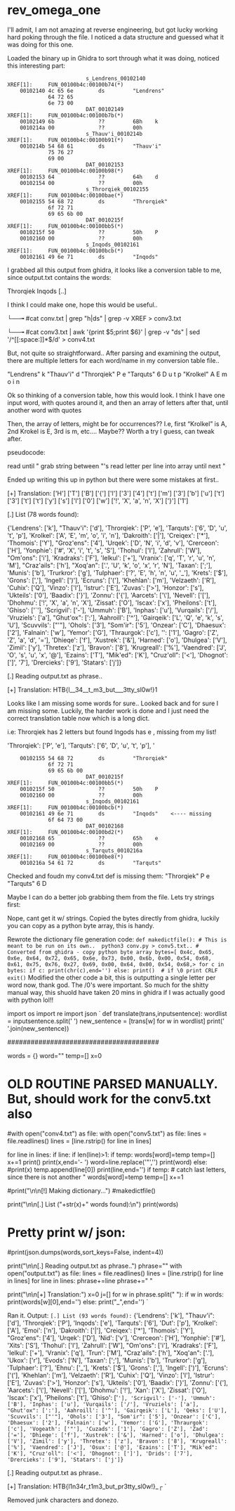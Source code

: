 # rev_omega_one

I'll admit, I am not amazing at reverse engineering, but got lucky working hard poking through the file.  I noticed a data structure and guessed what it was doing for this one.

Loaded the binary up in Ghidra to sort through what it was doing, noticed this interesting part:

                             s_Lendrens_00102140                             XREF[1]:     FUN_00100b4c:00100b74(*)  
        00102140 4c 65 6e        ds         "Lendrens"
                 64 72 65 
                 6e 73 00
                             DAT_00102149                                    XREF[1]:     FUN_00100b4c:00100b7b(*)  
        00102149 6b              ??         6Bh    k
        0010214a 00              ??         00h
                             s_Thauv'i_0010214b                              XREF[1]:     FUN_00100b4c:00100b91(*)  
        0010214b 54 68 61        ds         "Thauv'i"
                 75 76 27 
                 69 00
                             DAT_00102153                                    XREF[1]:     FUN_00100b4c:00100b98(*)  
        00102153 64              ??         64h    d
        00102154 00              ??         00h
                             s_Throrqiek_00102155                            XREF[1]:     FUN_00100b4c:00100bae(*)  
        00102155 54 68 72        ds         "Throrqiek"
                 6f 72 71 
                 69 65 6b 00
                             DAT_0010215f                                    XREF[1]:     FUN_00100b4c:00100bb5(*)  
        0010215f 50              ??         50h    P
        00102160 00              ??         00h
                             s_Inqods_00102161                               XREF[1]:     FUN_00100b4c:00100bcb(*)  
        00102161 49 6e 71        ds         "Inqods"

I grabbed all this output from ghidra, it looks like a conversion table to me, since output.txt contains the words:

Throrqiek 
Inqods 
[..]

I think I could make one, hope this would be useful..

└──╼ #cat conv.txt | grep "h\|ds" | grep -v XREF > conv3.txt

└──╼ #cat conv3.txt | awk '{print $5;print $6}' | grep -v "ds" | sed '/^[[:space:]]*$/d' > conv4.txt

But, not quite so straightforward.. After parsing and examining the output, there are multiple letters for each word/name in my conversion table file..

"Lendrens"
k
"Thauv'i"
d
"Throrqiek"
P
e
"Tarquts"
6
D
u
t
p
"Krolkel"
A
E
m
o
i
n

Ok so thinking of a conversion table, how this would look. I think I have one input word, with quotes around it, and then an array of letters after that, until another word with quotes

Then, the array of letters, might be for occurrences??
I.e, first “Krolkel” is A, 2nd Krokel is E, 3rd is m, etc.... Maybe?? Worth a try I guess, can tweak after.

pseudocode:

read until "
grab string between "'s
read letter per line into array until next "

Ended up writing this up in python but there were some mistakes at first..

[+] Translation:
['H']
['T']
['B']
['{']
['l']
['3']
['4']
['t']
['m']
['3']
['b']
['u']
['t']
['3']
['t']
['t']
['y']
['s']
['l']
['0']
['w']
['!', 'X', 'a', 'n', 'X']
['}']
['1']

[.] List (78 words found):

{'Lendrens': ['k'], "Thauv'i": ['d'], 'Throrqiek': ['P', 'e'], 'Tarquts': ['6', 'D', 'u', 't', 'p'], 'Krolkel': ['A', 'E', 'm', 'o', 'i', 'n'], 'Dakroith': ['|'], 'Creiqex': ['*'], 'Thomois': ['Y'], "Groz'ens": ['4'], 'Urqek': ['D', 'N', 'i', 'd', 'v'], 'Crerceon': ['H'], 'Yonphie': ['#', 'X', 'i', 't', 's', 'S'], 'Thohul': ['I'], 'Zahrull': ['W'], "Om'ons": ['i'], 'Kradraks': ['F'], 'Ielkul': ['+'], 'Vranix': ['q', 'T', 'r', 'u', 'n', 'M'], "Craz'ails": ['h'], "Xoq'an": ['.', 'U', 'k', 'o', 'x', 'r', 'N'], 'Taxan': [';'], 'Munis': ['b'], 'Trurkror': ['g'], 'Tulphaer': ['?', 'E', 'h', 'n', 'u', '_'], 'Krets': ['$'], 'Grons': [','], 'Ingell': [')'], 'Ecruns': ['('], 'Khehlan': ['m'], 'Velzaeth': ['R'], 'Cuhix': ['Q'], 'Vinzo': ['l'], 'Istrur': ['E'], 'Zuvas': ['>'], 'Honzor': ['s'], 'Ukteils': ['0'], 'Baadix': ['}'], 'Zonnu': ['{'], 'Aarcets': ['\\'], 'Nevell': ['['], 'Dhohmu': ['!', 'X', 'a', 'n', 'X'], 'Zissat': ['O'], 'Iscax': ['x'], 'Pheilons': ['t'], 'Ghiso': ['`'], 'Scrigvil': ['-'], 'Ummuh': ['B'], 'Inphas': ['u'], 'Vurqails': ['/'], 'Vruziels': ['a'], "Ghut'ox": [':'], 'Aahroill': ['^'], 'Gairqeik': ['L', 'Q', 'e', 'k', 's', 'U'], 'Scuvvils': ["'"], 'Ohols': ['3'], "Som'ir": ['5'], 'Onzear': ['C'], 'Dhaesux': ['2'], 'Falnain': ['w'], 'Yemor': ['G'], 'Thraurgok': ['c'], '': ['1'], 'Gagro': ['Z', 'Z', 'a', 'd', '='], 'Dhieqe': ['f'], 'Xustrek': ['&'], 'Harned': ['o'], 'Dhulgea': ['V'], 'Zimil': ['y'], 'Thretex': ['z'], 'Bravon': ['8'], 'Krugreall': ['%'], 'Vaendred': ['J', 'O', 's', 'u', 'x', '@'], 'Ezains': ['T'], "Mik'ed": ['K'], "Cruz'oll": ['<'], 'Dhognot': [']', '7'], 'Drercieks': ['9'], 'Statars': ['j']}


[.] Reading output.txt as phrase..


[+] Translation:
HTB{l__34__t_m3_but___3tty_sl0w!}1

Looks like I am missing some words for sure..
Looked back and for sure I am missing some.  Luckily, the harder work is done and I just need the correct translation table now which is a long dict.

i.e: Throrqiek has 2 letters but found Ingods has e , missing from my list!

'Throrqiek': ['P', 'e'], 'Tarquts': ['6', 'D', 'u', 't', 'p'], '

        00102155 54 68 72        ds         "Throrqiek"
                 6f 72 71
                 69 65 6b 00
                             DAT_0010215f                                    XREF[1]:     FUN_00100b4c:00100bb5(*)
        0010215f 50              ??         50h    P
        00102160 00              ??         00h
                             s_Inqods_00102161                               XREF[1]:     FUN_00100b4c:00100bcb(*)
        00102161 49 6e 71        ds         "Inqods"    <---- missing
                 6f 64 73 00
                             DAT_00102168                                    XREF[1]:     FUN_00100b4c:00100bd2(*)
        00102168 65              ??         65h    e
        00102169 00              ??         00h
                             s_Tarquts_0010216a                              XREF[1]:     FUN_00100b4c:00100be8(*)
        0010216a 54 61 72        ds         "Tarquts"

Checked and foudn my conv4.txt def is missing them:
"Throrqiek"
P
e
"Tarquts"
6
D


Maybe I can do a better job grabbing them from the file.  Lets try strings first:

Nope, cant get it w/ strings.  Copied the bytes directly from ghidra, luckily you can copy as a python byte array, this is handy.

Rewrote the dictionary file generation code:
`
def makedictfile():
    # This is meant to be run on its own..  python3 conv.py > conv5.txt..
    # Converted from ghidra - copy python byte array
    bytes=[ 0x4c, 0x65, 0x6e, 0x64, 0x72, 0x65, 0x6e, 0x73, 0x00, 0x6b, 0x00, 0x54, 0x68, 0x61, 0x75, 0x76, 0x27, 0x69, 0x00, 0x64, 0x00, 0x54, 0x68,>
    for c in bytes:
        if c:
            print(chr(c),end='')
        else:
            print()  # if \0 print CRLF
    exit()
`
Modified the other code a bit, this is outputting a single letter per word now, thank god. The /0's were important.  So much for the shitty manual way, this shuold have taken 20 mins in ghidra if I was actually good with python lol!!

import os
import re
import json
`
def translate(trans,inputsentence):
    wordlist = inputsentence.split(' ')
    new_sentence = [trans[w] for w in wordlist]
    print(' '.join(new_sentence))

#######################################

words = {}
word=""
temp=[]
x=0

# OLD ROUTINE PARSED MANUALLY. But, should work for the conv5.txt also
#with open("conv4.txt") as file:
with open("conv5.txt") as file:
    lines = file.readlines()
    lines = [line.rstrip() for line in lines]

for line in lines:
    if line:
        if len(line)>1:
            if temp:
                words[word]=temp
                temp=[]
                x+=1
            print()
            print(x,end='- ')
            word=line.replace('"','')
            print(word)
        else:
            #print(x)
            temp.append(line[0])
            print(line,end='')
    if temp:   # catch last letters, since there is not another "
        words[word]=temp
        temp=[]
        x+=1

#print("\n\n[!] Making dictionary...")
#makedictfile()

print("\n\n[.] List ("+str(x)+" words found):\n")
print(words)
# Pretty print w/ json:
#print(json.dumps(words,sort_keys=False, indent=4))

print("\n\n[.] Reading output.txt as phrase..")
phrase=""
with open("output.txt") as file:
    lines = file.readlines()
    lines = [line.rstrip() for line in lines]
for line in lines:
    phrase+=line
    phrase+=" "

print("\n\n[+] Translation:")
x=0
j=[]
for w in phrase.split(" "):
    if w in words:
        print(words[w][0],end='')
    else:
        print("_",end='')
`

Ran it.  Output:
`
[.] List (93 words found):
`
{'Lendrens': ['k'], "Thauv'i": ['d'], 'Throrqiek': ['P'], 'Inqods': ['e'], 'Tarquts': ['6'], 'Dut': ['p'], 'Krolkel': ['A'], 'Emoi': ['n'], 'Dakroith': ['|'], 'Creiqex': ['*'], 'Thomois': ['Y'], "Groz'ens": ['4'], 'Urqek': ['D'], 'Nid': ['v'], 'Crerceon': ['H'], 'Yonphie': ['#'], 'Xits': ['S'], 'Thohul': ['I'], 'Zahrull': ['W'], "Om'ons": ['i'], 'Kradraks': ['F'], 'Ielkul': ['+'], 'Vranix': ['q'], 'Trun': ['M'], "Craz'ails": ['h'], "Xoq'an": ['.'], 'Ukox': ['r'], 'Evods': ['N'], 'Taxan': [';'], 'Munis': ['b'], 'Trurkror': ['g'], 'Tulphaer': ['?'], 'Ehnu': ['_'], 'Krets': ['$'], 'Grons': [','], 'Ingell': [')'], 'Ecruns': ['('], 'Khehlan': ['m'], 'Velzaeth': ['R'], 'Cuhix': ['Q'], 'Vinzo': ['l'], 'Istrur': ['E'], 'Zuvas': ['>'], 'Honzor': ['s'], 'Ukteils': ['0'], 'Baadix': ['}'], 'Zonnu': ['{'], 'Aarcets': ['\\'], 'Nevell': ['['], 'Dhohmu': ['!'], 'Xan': ['X'], 'Zissat': ['O'], 'Iscax': ['x'], 'Pheilons': ['t'], 'Ghiso': ['`'], 'Scrigvil': ['-'], 'Ummuh': ['B'], 'Inphas': ['u'], 'Vurqails': ['/'], 'Vruziels': ['a'], "Ghut'ox": [':'], 'Aahroill': ['^'], 'Gairqeik': ['L'], 'Qeks': ['U'], 'Scuvvils': ["'"], 'Ohols': ['3'], "Som'ir": ['5'], 'Onzear': ['C'], 'Dhaesux': ['2'], 'Falnain': ['w'], 'Yemor': ['G'], 'Thraurgok': ['c'], 'Vogeath': ['"'], 'Cuzads': ['1'], 'Gagro': ['Z'], 'Zad': ['='], 'Dhieqe': ['f'], 'Xustrek': ['&'], 'Harned': ['o'], 'Dhulgea': ['V'], 'Zimil': ['y'], 'Thretex': ['z'], 'Bravon': ['8'], 'Krugreall': ['%'], 'Vaendred': ['J'], 'Osux': ['@'], 'Ezains': ['T'], "Mik'ed": ['K'], "Cruz'oll": ['<'], 'Dhognot': [']'], 'Drids': ['7'], 'Drercieks': ['9'], 'Statars': ['j']}
`

[.] Reading output.txt as phrase..


[+] Translation:
HTB{l1n34r_t1m3_but_pr3tty_sl0w!}_┌
`

Removed junk characters and donezo. 
